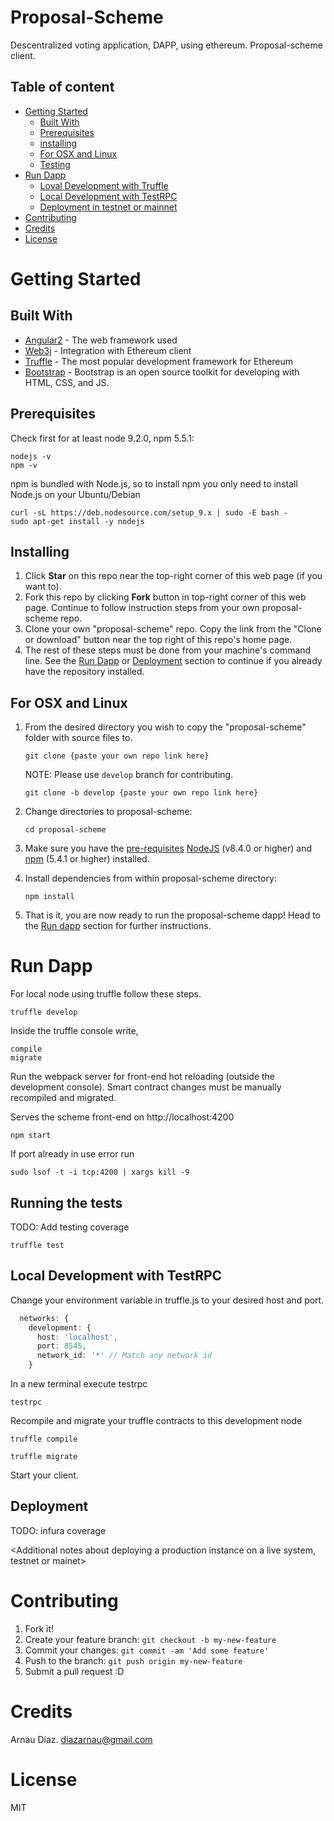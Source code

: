 # Proposal-Scheme

Descentralized voting application, DAPP, using ethereum.
Proposal-scheme client.

## Table of content

- [Getting Started](#getting-started)
    - [Built With](#built-with)
    - [Prerequisites](#built-with)
    - [installing](#installing)
    - [For OSX and Linux](#for-osx-and-linux)
    - [Testing](#running-the-tests)
- [Run Dapp](#run-dapp)
    - [Loval Development with Truffle](#run-dapp)
    - [Local Development with TestRPC](#local-development-with-testrpc)
    - [Deployment in testnet or mainnet](#deployment)
- [Contributing](cContributing)
- [Credits](#credits)
- [License](#license)



# Getting Started

<These instructions will get you a copy of the project up and running on your local machine for development and testing purposes. See deployment for notes on how to deploy the project on a live system.>

## Built With

<Frameworks used>
  
* [Angular2](https://angular.io/) - The web framework used
* [Web3j](https://github.com/web3j/web3j) - Integration with Ethereum client
* [Truffle](http://truffleframework.com/) - The most popular development framework for Ethereum
* [Bootstrap](https://getbootstrap.com/) - Bootstrap is an open source toolkit for developing with HTML, CSS, and JS.

## Prerequisites

<What things you need to install the software and how to install them>

Check first for at least node 9.2.0, npm 5.5.1:
```
nodejs -v
npm -v
```
npm is bundled with Node.js, so to install npm you only need to install Node.js on your Ubuntu/Debian
```
curl -sL https://deb.nodesource.com/setup_9.x | sudo -E bash -
sudo apt-get install -y nodejs
```
## Installing

1. Click **Star** on this repo near the top-right corner of this web page (if you want to).
2. Fork this repo by clicking **Fork** button in top-right corner of this web page. Continue to follow instruction steps from your own proposal-scheme repo.
3. Clone your own "proposal-scheme" repo. Copy the link from the "Clone or download" button near the top right of this repo's home page.
4. The rest of these steps must be done from your machine's command line. See the [Run Dapp](#run-dapp) or [Deployment](#deployment) section to continue if you already have the repository installed.

## For OSX and Linux

1. From the desired directory you wish to copy the "proposal-scheme" folder with source files to.
    ```
    git clone {paste your own repo link here}
    ```
    NOTE: Please use `develop` branch for contributing.
    ```
    git clone -b develop {paste your own repo link here}
    ```
2. Change directories to proposal-scheme:
    ```
    cd proposal-scheme
    ```
3. Make sure you have the [pre-requisites](#Prerequisites) [NodeJS](https://nodejs.org/) (v8.4.0 or higher) and [npm](https://www.npmjs.com/) (5.4.1 or higher) installed.

4. Install dependencies from within proposal-scheme directory:
    ```
    npm install
    ```
5. That is it, you are now ready to run the proposal-scheme dapp! Head to the [Run dapp](#run-dapp) section for further instructions.


# Run Dapp

For local node using truffle follow these steps.

```
truffle develop
```
Inside the truffle console write,
```
compile
migrate
```
Run the webpack server for front-end hot reloading (outside the development console). Smart contract changes must be manually recompiled and migrated.

 Serves the scheme front-end on http://localhost:4200
 ```
 npm start
```

If port already in use error run
```
sudo lsof -t -i tcp:4200 | xargs kill -9
```

## Running the tests

TODO: Add testing coverage

```
truffle test
```

## Local Development with TestRPC

Change your environment variable in truffle.js to your desired host and port.

```typescript
  networks: {
    development: {
      host: 'localhost',
      port: 8545,
      network_id: '*' // Match any network id
    }
```
In a new terminal execute testrpc
```
testrpc
```
Recompile and migrate your truffle contracts to this development node
```
truffle compile
```
```
truffle migrate
```
Start your client.

## Deployment

TODO: infura coverage

<Additional notes about deploying a production instance on a live system, testnet or mainet>


# Contributing

1. Fork it!
2. Create your feature branch: `git checkout -b my-new-feature`
3. Commit your changes: `git commit -am 'Add some feature'`
4. Push to the branch: `git push origin my-new-feature`
5. Submit a pull request :D


# Credits

Arnau Díaz. diazarnau@gmail.com 

# License

MIT
